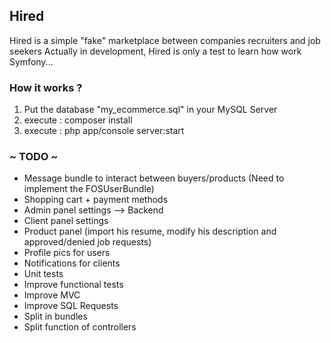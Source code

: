 ## Hired 

Hired is a simple "fake" marketplace between companies recruiters and job seekers
Actually in development, Hired is only a test to learn how work Symfony...

### How it works ?

1. Put the database "my_ecommerce.sql" in your MySQL Server
2. execute : composer install
3. execute : php app/console server:start

### ~ TODO ~

- Message bundle to interact between buyers/products (Need to implement the FOSUserBundle)
- Shopping cart + payment methods
- Admin panel settings --> Backend
- Client panel settings
- Product panel (import his resume, modify his description and approved/denied job requests)
- Profile pics for users
- Notifications for clients
- Unit tests
- Improve functional tests
- Improve MVC
- Improve SQL Requests
- Split in bundles
- Split function of controllers
